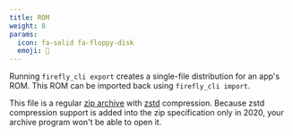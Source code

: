 ```yaml
---
title: ROM
weight: 8
params:
  icon: fa-solid fa-floppy-disk
  emoji: 💾
---
```


Running `firefly_cli export` creates a single-file distribution for an app's ROM. This ROM can be imported back using `firefly_cli import`.

This file is a regular [zip archive](https://en.wikipedia.org/wiki/ZIP_(file_format)) with [zstd](https://en.wikipedia.org/wiki/Zstd) compression. Because zstd compression support is added into the zip specification only in 2020, your archive program won't be able to open it.
